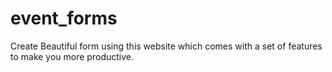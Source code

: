 # event_forms
Create Beautiful form using this website which comes with a set of features to make you more productive.
